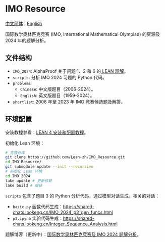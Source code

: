# IMO Resource

[中文简体](README.md) | [English](README-en.md)

国际数学奥林匹克竞赛 (IMO, International Mathematical Olympiad) 的资源及 2024 年的题解分析。

## 文件结构

- `IMO_2024`: AlphaProof 关于问题 1、2 和 6 的[ LEAN 题解](https://storage.googleapis.com/deepmind-media/DeepMind.com/Blog/imo-2024-solutions/index.html)。
- `scripts`: 分析 IMO 2024 习题的 Python 代码。
- `problems`
  - `Chinese`: 中文版题目（2006-2024）。
  - `English`: 英文版题目（1959-2024）。
- `shortlist`: 2006 年至 2023 年 IMO 竞赛候选题及解答。


## 环境配置

安装教程参看：[LEAN 4 安装和配置教程](https://www.leanprover.cn/tutorial/install/)。

初始化 Lean 环境：

```bash
# 克隆仓库
git clone https://github.com/Lean-zh/IMO_Resource.git
cd IMO_Resource/
git submodule update --init --recursive
# 初始化 Lean 环境
cd IMO_2024
lake update # 更新依赖
lake build # 编译
```


`scripts` 包含了题目 3 的 Python 分析代码，通过模型对话生成。相关的对话：
- `basic.py` 函数代码生成：https://shared-chats.lookeng.cn/IMO_2024_p3_gen_funcs.html
- `p3.ipynb` 实验代码生成：https://shared-chats.lookeng.cn/Integer_Sequence_Analysis.html

题解博客（更新中）：[国际数学奥林匹克竞赛及 IMO 2024 题解分析](https://lookeng.cn/2024/09/04/imo-competition/)。